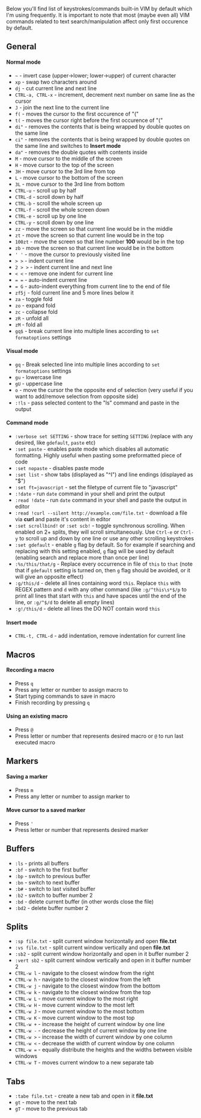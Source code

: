 Below you'll find list of keystrokes/commands built-in VIM by default which I'm using frequently.
It is important to note that most (maybe even all) VIM commands related to text search/manipulation affect only first occurence by default.

## General

#### Normal mode

* `~` - invert case (upper->lower; lower->upper) of current character
* `xp` - swap two characters around
* `dj` - cut current line and next line
* `CTRL-a, CTRL-x` - increment, decrement next number on same line as the cursor
* `J` - join the next line to the current line
* `f(` - moves the cursor to the first occurence of "("
* `t(` - moves the cursor right before the first occurence of "("
* `di"` - removes the contents that is being wrapped by double quotes on the same line
* `ci"` - removes the contents that is being wrapped by double quotes on the same line and switches to **Insert mode**
* `da"` - removes the double quotes with contents inside
* `M` - move cursor to the middle of the screen
* `H` - move cursor to the top of the screen
* `3H` - move cursor to the 3rd line from top
* `L` - move cursor to the bottom of the screen
* `3L` - move cursor to the 3rd line from bottom
* `CTRL-u` - scroll up by half
* `CTRL-d` - scroll down by half
* `CTRL-b` - scroll the whole screen up
* `CTRL-f` - scroll the whole screen down
* `CTRL-e` - scroll up by one line
* `CTRL-y` - scroll down by one line
* `zz` - move the screen so that current line would be in the middle
* `zt` - move the screen so that current line would be in the top
* `100zt` - move the screen so that line number **100** would be in the top
* `zb` - move the screen so that current line would be in the bottom
* `' '` - move the cursor to previously visited line
* `> >` - indent current line
* `2 > >` - indent current line and next line
* `< <` - remove one indent for current line
* `= =` - auto-indent current line
* `= G` - auto-indent everything from current line to the end of file
* `zf5j` - fold current line and 5 more lines below it
* `za` - toggle fold
* `zo` - expand fold
* `zc` - collapse fold
* `zR` - unfold all
* `zM` - fold all
* `gq$` - break current line into multiple lines according to `set formatoptions` settings

#### Visual mode

* `gq` - Break selected line into multiple lines according to `set formatoptions` settings
* `gu` - lowercase line
* `gU` - uppercase line
* `o` - move the cursor the the opposite end of selection (very useful if you want to add/remove selection from opposite side)
* `:!ls` - pass selected content to the "ls" command and paste in the output

#### Command mode

* `:verbose set SETTING` - show trace for setting `SETTING` (replace with any desired, like `gdefault`, `paste` etc)
* `:set paste` - enables paste mode which disables all automatic formatting. Highly useful when pasting some preformatted piece of code
* `:set nopaste` - disables paste mode
* `:set list` - show tabs (displayed as "^I") and line endings (displayed as "$")
* `:set ft=javascript` - set the filetype of current file to "javascript"
* `:!date` - run `date` command in your shell and print the output
* `:read !date` - run `date` command in your shell and paste the output in editor
* `:read !curl --silent http://example.com/file.txt` - download a file via **curl** and paste it's content in editor
* `:set scrollbind!` or `:set scb!` - toggle synchronous scrolling. When enabled on 2+ splits, they will scroll simultaneously. Use `Ctrl-e` or `Ctrl-y` to scroll up and down by one line or use any other scrolling keystrokes
* `:set gdefault` - enable `g` flag by default. So for example if searching and replacing with this setting enabled, `g` flag will be used by default (enabling search and replace more than once per line)
* `:%s/this/that/g` - Replace every occurrence in file of `this` to `that` (note that if `gdefault` setting is turned on, then `g` flag should be avoided, or it will give an opposite effect)
* `:g/this/d` - delete all lines containing word `this`. Replace `this` with REGEX pattern and `d` with any other command (like `:g/^this\s*$/p` to print all lines that start with `this` and have spaces until the end of the line, or `:g/^$/d` to delete all empty lines)
* `:g!/this/d` - delete all lines the DO NOT contain word `this`

#### Insert mode

* `CTRL-t, CTRL-d` - add indentation, remove indentation for current line

## Macros

#### Recording a macro

* Press `q`
* Press any letter or number to assign macro to
* Start typing commands to save in macro
* Finish recording by pressing `q`

#### Using an existing macro

* Press `@`
* Press letter or number that represents desired macro or `@` to run last executed macro

## Markers

#### Saving a marker

* Press `m`
* Press any letter or number to assign marker to

#### Move cursor to a saved marker

* Press `'`
* Press letter or number that represents desired marker

## Buffers

* `:ls` - prints all buffers
* `:bf` - switch to the first buffer
* `:bp` - switch to previous buffer
* `:bn` - switch to next buffer
* `:b#` - switch to last visited buffer
* `:b2` - switch to buffer number 2
* `:bd` - delete current buffer (in other words close the file)
* `:bd2` - delete buffer number 2

## Splits

* `:sp file.txt` - split current window horizontally and open **file.txt**
* `:vs file.txt` - split current window vertically and open **file.txt**
* `:sb2` - split current window horizontally and open in it buffer number 2
* `:vert sb2` - split current window vertically and open in it buffer number 2
* `CTRL-w l` - navigate to the closest window from the right
* `CTRL-w h` - navigate to the closest window from the left
* `CTRL-w j` - navigate to the closest window from the bottom
* `CTRL-w k` - navigate to the closest window from the top
* `CTRL-w L` - move current window to the most right
* `CTRL-w H` - move current window to the most left
* `CTRL-w J` - move current window to the most bottom
* `CTRL-w K` - move current window to the most top
* `CTRL-w +` - increase the height of current window by one line
* `CTRL-w -` - decrease the height of current window by one line
* `CTRL-w >` - increase the width of current window by one column
* `CTRL-w <` - decrease the width of current window by one column
* `CTRL-w =` - equally distribute the heights and the widths between visible windows
* `CTRL-w T` - moves current window to a new separate tab

## Tabs

* `:tabe file.txt` - create a new tab and open in it **file.txt**
* `gt` - move to the next tab
* `gT` - move to the previous tab
